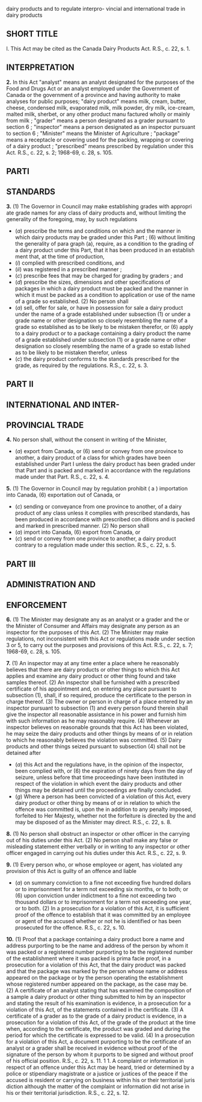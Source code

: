 dairy products and to regulate interpro-
vincial and international trade in dairy
products

## SHORT TITLE
l. This Act may be cited as the Canada
Dairy Products Act. R.S., c. 22, s. 1.

## INTERPRETATION

**2.** In this Act
"analyst" means an analyst designated for
the purposes of the Food and Drugs Act or
an analyst employed under the Government
of Canada or the government of a province
and having authority to make analyses for
public purposes;
"dairy product" means milk, cream, butter,
cheese, condensed milk, evaporated milk,
milk powder, dry milk, ice-cream, malted
milk, sherbet, or any other product manu
factured wholly or mainly from milk ;
"grader" means a person designated as a
grader pursuant to section 6 ;
"inspector" means a person designated as an
inspector pursuant to section 6 ;
"Minister" means the Minister of Agriculture ;
"package" means a receptacle or covering
used for the packing, wrapping or covering
of a dairy product ;
"prescribed" means prescribed by regulation
under this Act. R.S., c. 22, s. 2; 1968-69, c.
28, s. 105.

## PARTI

## STANDARDS

**3.** (1) The Governor in Council may make
establishing grades with appropri
ate grade names for any class of dairy
products and, without limiting the generality
of the foregoing, may, by such regulations
  * (_a_) prescribe the terms and conditions on
which and the manner in which dairy
products may be graded under this Part ;
(6) without limiting the generality of para
graph (a), require, as a condition to the
grading of a dairy product under this Part,
that it has been produced in an establish
ment that, at the time of production,
  * (_i_) complied with prescribed conditions,
and
  * (_ii_) was registered in a prescribed manner ;
  * (_c_) prescribe fees that may be charged for
grading by graders ; and
  * (_d_) prescribe the sizes, dimensions and other
specifications of packages in which a dairy
product must be packed and the manner in
which it must be packed as a condition to
application or use of the name of a grade
so established.
(2) No person shall
  * (_a_) sell, offer for sale, or have in possession
for sale a dairy product under the name of
a grade established under subsection (1) or
under a grade name or other designation so
closely resembling the name of a grade so
established as to be likely to be mistaken
therefor, or
(6) apply to a dairy product or to a package
containing a dairy product the name of a
grade established under subsection (1) or a
grade name or other designation so closely
resembling the name of a grade so estab
lished as to be likely to be mistaken therefor,
unless
  * (_c_) the dairy product conforms to the
standards prescribed for the grade,
as required by the regulations. R.S., c. 22,
s. 3.

## PART II

## INTERNATIONAL AND INTER-

## PROVINCIAL TRADE

**4.** No person shall, without the consent in
writing of the Minister,
  * (_a_) export from Canada, or
(6) send or convey from one province to
another,
a dairy product of a class for which grades
have been established under Part I unless the
dairy product has been graded under that
Part and is packed and marked in accordance
with the regulations made under that Part.
R.S., c. 22, s. 4.

**5.** (1) The Governor in Council may by
regulation prohibit
( a ) importation into Canada,
(6) exportation out of Canada, or
  * (_c_) sending or conveyance from one province
to another,
of a dairy product of any class unless it
complies with prescribed standards, has been
produced in accordance with prescribed con
ditions and is packed and marked in prescribed
manner.
(2) No person shall
  * (_a_) import into Canada,
(6) export from Canada, or
  * (_c_) send or convey from one province to
another,
a dairy product contrary to a regulation made
under this section. R.S., c. 22, s. 5.

## PART III

## ADMINISTRATION AND

## ENFORCEMENT

**6.** (1) The Minister may designate any
as an analyst or a grader and the
or the Minister of Consumer and
Affairs may designate any person
as an inspector for the purposes of this Act.
(2) The Minister may make regulations, not
inconsistent with this Act or regulations made
under section 3 or 5, to carry out the purposes
and provisions of this Act. R.S., c. 22, s. 7;
1968-69, c. 28, s. 105.

**7.** (1) An inspector may at any time enter
a place where he reasonably believes that
there are dairy products or other things to
which this Act applies and examine any dairy
product or other thing found and take samples
thereof.
(2) An inspector shall be furnished with a
prescribed certificate of his appointment and,
on entering any place pursuant to subsection
(1), shall, if so required, produce the certificate
to the person in charge thereof.
(3) The owner or person in charge of a place
entered by an inspector pursuant to subsection
(1) and every person found therein shall give
the inspector all reasonable assistance in his
power and furnish him with such information
as he may reasonably require.
(4) Whenever an inspector believes on
reasonable grounds that this Act has been
violated, he may seize the dairy products and
other things by means of or in relation to
which he reasonably believes the violation
was committed.
(5) Dairy products and other things seized
pursuant to subsection (4) shall not be detained
after
  * (_a_) this Act and the regulations have, in
the opinion of the inspector, been complied
with, or
(6) the expiration of ninety days from the
day of seizure,
unless before that time proceedings have been
instituted in respect of the violation in which
event the dairy products and other things
may be detained until the proceedings are
finally concluded.
  * (_g_) Where a person has been convicted of a
violation of this Act, every dairy product or
other thing by means of or in relation to
which the offence was committed is, upon the
in addition to any penalty
imposed, forfeited to Her Majesty, whether
not the forfeiture is directed by the
and may be disposed of as the
Minister may direct. R.S., c. 22, s. 8.

**8.** (1) No person shall obstruct an inspector
or other officer in the carrying out of his
duties under this Act.
(2) No person shall make any false or
misleading statement either verbally or in
writing to any inspector or other officer
engaged in carrying out his duties under this
Act. R.S., c. 22, s. 9.

**9.** (1) Every person who, or whose employee
or agent, has violated any provision of this
Act is guilty of an offence and liable
  * (_a_) on summary conviction to a fine not
exceeding five hundred dollars or to
imprisonment for a term not exceeding six
months, or to both; or
(6) upon conviction under indictment to a
fine not exceeding two thousand dollars or
to imprisonment for a term not exceeding
one year, or to both.
(2) In a prosecution for a violation of this
Act, it is sufficient proof of the offence to
establish that it was committed by an
employee or agent of the accused whether or
not he is identified or has been prosecuted for
the offence. R.S., c. 22, s. 10.

**10.** (1) Proof that a package containing a
dairy product bore a name and address
purporting to be the name and address of the
person by whom it was packed or a registered
number purporting to be the registered number
of the establishment where it was packed is
prima facie proof, in a prosecution for a
violation of this Act, that the dairy product
was packed and that the package was marked
by the person whose name or address appeared
on the package or by the person operating
the establishment whose registered number
appeared on the package, as the case may be.
(2) A certificate of an analyst stating that
has examined the composition of a sample
a dairy product or other thing submitted
to him by an inspector and stating the result
of his examination is evidence, in a prosecution
for a violation of this Act, of the statements
contained in the certificate.
(3) A certificate of a grader as to the grade
of a dairy product is evidence, in a prosecution
for a violation of this Act, of the grade of the
product at the time when, according to the
certificate, the product was graded and during
the period for which the certificate is expressed
to be valid.
(4) In a prosecution for a violation of this
Act, a document purporting to be the
certificate of an analyst or a grader shall be
received in evidence without proof of the
signature of the person by whom it purports
to be signed and without proof of his official
position. R.S., c. 22, s. 11.
1 1. A complaint or information in respect
of an offence under this Act may be heard,
tried or determined by a police or stipendiary
magistrate or a justice or justices of the peace
if the accused is resident or carrying on
business within his or their territorial juris
diction although the matter of the complaint
or information did not arise in his or their
territorial jurisdiction. R.S., c. 22, s. 12.
